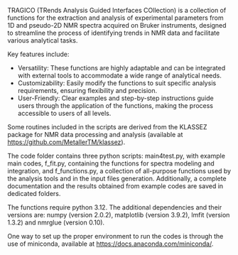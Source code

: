 TRAGICO (TRends Analysis Guided Interfaces COllection) is a collection of functions for the extraction and analysis of experimental parameters from 1D and pseudo-2D NMR spectra acquired on Bruker instruments, 
designed to streamline the process of identifying trends in NMR data and facilitate various analytical tasks.

Key features include:

- Versatility: These functions are highly adaptable and can be integrated with external tools to accommodate a wide range of analytical needs.
- Customizability: Easily modify the functions to suit specific analysis requirements, ensuring flexibility and precision.
- User-Friendly: Clear examples and step-by-step instructions guide users through the application of the functions, making the process accessible to users of all levels.

Some routines included in the scripts are derived from the KLASSEZ package for NMR data processing and analysis (available at https://github.com/MetallerTM/klassez).

The code folder contains three python scripts: main4test.py, with example main codes, f\_fit.py, 
containing the functions for spectra modeling and integration, and f\_functions.py, a collection of all-purpose functions used by the analysis tools and in the input files generation. 
Additionally, a complete documentation and the results obtained from example codes are saved in dedicated folders.

The functions require python 3.12. The additional dependencies and their versions are: numpy (version 2.0.2), 
matplotlib (version 3.9.2), lmfit (version 1.3.2) and nmrglue (version 0.10). 

One way to set up the proper environment to run the codes is through the use of miniconda, available at https://docs.anaconda.com/miniconda/.
